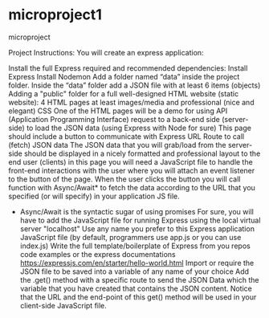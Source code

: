 # microproject1

microproject

Project Instructions:
You will create an express application:

Install the full Express required and recommended dependencies:
Install Express
Install Nodemon
Add a folder named “data” inside the project folder. Inside the “data” folder add a JSON file with at least 6 items (objects)
Adding a "public" folder for a full well-designed HTML website (static website):
4 HTML pages at least
images/media and professional (nice and elegant) CSS
One of the HTML pages will be a demo for using API (Application Programming Interface) request to a back-end side (server-side) to load the JSON data (using Express with Node for sure)
This page should include a button to communicate with Express URL Route to call (fetch) JSON data
The JSON data that you will grab/load from the server-side should be displayed in a nicely formatted and professional layout to the end user (clients) in this page
you will need a JavaScript file to handle the front-end interactions with the user where you will attach an event listener to the button of the page. When the user clicks the button you will call function with Async/Await\* to fetch the data according to the URL that you specified (or will specify) in your application JS file.

- Async/Await is the syntactic sugar of using promises
  For sure, you will have to add the JavaScript file for running Express using the local virtual server "localhost"
  Use any name you prefer to this Express application JavaScript file (by default, programmers use app.js or you can use index.js)
  Write the full template/boilerplate of Express from you repos code examples or the express documentations
  https://expressjs.com/en/starter/hello-world.html
  Import or require the JSON file to be saved into a variable of any name of your choice
  Add the .get() method with a specific route to send the JSON Data which the variable that you have created that contains the JSON content. Notice that the URL and the end-point of this get() method will be used in your client-side JavaScript file.

